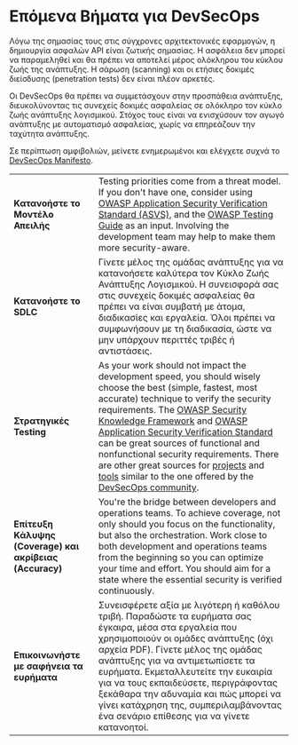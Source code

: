 Επόμενα Βήματα για DevSecOps
=========================

Λόγω της σημασίας τους στις σύγχρονες αρχιτεκτονικές εφαρμογών, η δημιουργία ασφαλών API είναι ζωτικής σημασίας. 
Η ασφάλεια δεν μπορεί να παραμεληθεί και θα πρέπει να αποτελεί μέρος ολόκληρου του κύκλου ζωής της ανάπτυξης. 
Η σάρωση (scanning) και οι ετήσιες δοκιμές διείσδυσης (penetration tests) δεν είναι πλέον αρκετές.

Οι DevSecOps θα πρέπει να συμμετάσχουν στην προσπάθεια ανάπτυξης, διευκολύνοντας τις συνεχείς δοκιμές ασφαλείας 
σε ολόκληρο τον κύκλο ζωής ανάπτυξης λογισμικού. Στόχος τους είναι να ενισχύσουν τον αγωγό ανάπτυξης με 
αυτοματισμό ασφαλείας, χωρίς να επηρεάζουν την ταχύτητα ανάπτυξης.

Σε περίπτωση αμφιβολιών, μείνετε ενημερωμένοι και ελέγχετε συχνά το [DevSecOps Manifesto][1].

| | |
|-|-|
| **Κατανοήστε το Μοντέλο Απειλής** | Testing priorities come from a threat model. If you don't have one, consider using [OWASP Application Security Verification Standard (ASVS)][2], and the [OWASP Testing Guide][3] as an input. Involving the development team may help to make them more security-aware. |
| **Κατανoήστε το SDLC** | Γίνετε μέλος της ομάδας ανάπτυξης για να κατανοήσετε καλύτερα τον Κύκλο Ζωής Ανάπτυξης Λογισμικού. Η συνεισφορά σας στις συνεχείς δοκιμές ασφαλείας θα πρέπει να είναι συμβατή με άτομα, διαδικασίες και εργαλεία. Όλοι πρέπει να συμφωνήσουν με τη διαδικασία, ώστε να μην υπάρχουν περιττές τριβές ή αντιστάσεις. |
| **Στρατηγικές Testing** | As your work should not impact the development speed, you should wisely choose the best (simple, fastest, most accurate) technique to verify the security requirements. The [OWASP Security Knowledge Framework][4] and [OWASP Application Security Verification Standard][5] can be great sources of functional and nonfunctional security requirements. There are other great sources for [projects][6] and [tools][7] similar to the one offered by the [DevSecOps community][8]. |
| **Επίτευξη Κάλυψης (Coverage) και ακρίβειας (Accuracy)** | You're the bridge between developers and operations teams. To achieve coverage, not only should you focus on the functionality, but also the orchestration. Work close to both development and operations teams from the beginning so you can optimize your time and effort. You should aim for a state where the essential security is verified continuously. |
| **Επικοινωνήστε με σαφήνεια τα ευρήματα** | Συνεισφέρετε αξία με λιγότερη ή καθόλου τριβή. Παραδώστε τα ευρήματα σας έγκαιρα, μέσα στα εργαλεία που χρησιμοποιούν οι ομάδες ανάπτυξης (όχι αρχεία PDF). Γίνετε μέλος της ομάδας ανάπτυξης για να αντιμετωπίσετε τα ευρήματα. Εκμεταλλευτείτε την ευκαιρία για να τους εκπαιδεύσετε, περιγράφοντας ξεκάθαρα την αδυναμία και πώς μπορεί να γίνει κατάχρηση της, συμπεριλαμβάνοντας ένα σενάριο επίθεσης για να γίνετε κατανοητοί.|

[1]: https://www.devsecops.org/
[2]: https://www.owasp.org/index.php/Category:OWASP_Application_Security_Verification_Standard_Project
[3]: https://www.owasp.org/index.php/OWASP_Testing_Project
[4]: https://www.owasp.org/index.php/OWASP_Security_Knowledge_Framework
[5]: https://www.owasp.org/index.php/Category:OWASP_Application_Security_Verification_Standard_Project
[6]: http://devsecops.github.io/
[7]: https://github.com/devsecops/awesome-devsecops
[8]: http://devsecops.org

